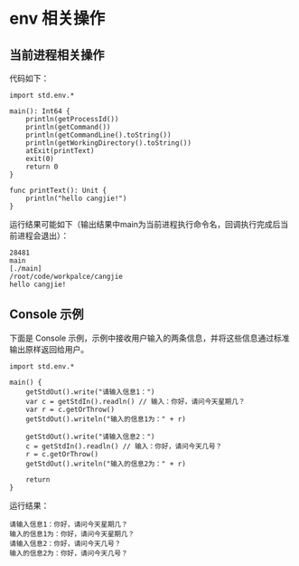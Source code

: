 # env 相关操作

## 当前进程相关操作

代码如下：

<!-- compile -->

```cangjie
import std.env.*

main(): Int64 {
    println(getProcessId())
    println(getCommand())
    println(getCommandLine().toString())
    println(getWorkingDirectory().toString())
    atExit(printText)
    exit(0)
    return 0
}

func printText(): Unit {
    println("hello cangjie!")
}
```

运行结果可能如下（输出结果中main为当前进程执行命令名，回调执行完成后当前进程会退出）：

```text
28481
main
[./main]
/root/code/workpalce/cangjie
hello cangjie!
```

## Console 示例

下面是 Console 示例，示例中接收用户输入的两条信息，并将这些信息通过标准输出原样返回给用户。

<!-- compile -->

```cangjie
import std.env.*

main() {
    getStdOut().write("请输入信息1：")
    var c = getStdIn().readln() // 输入：你好，请问今天星期几？
    var r = c.getOrThrow()
    getStdOut().writeln("输入的信息1为：" + r)

    getStdOut().write("请输入信息2：")
    c = getStdIn().readln() // 输入：你好，请问今天几号？
    r = c.getOrThrow()
    getStdOut().writeln("输入的信息2为：" + r)

    return
}
```

运行结果：

```text
请输入信息1：你好，请问今天星期几？
输入的信息1为：你好，请问今天星期几？
请输入信息2：你好，请问今天几号？
输入的信息2为：你好，请问今天几号？
```
